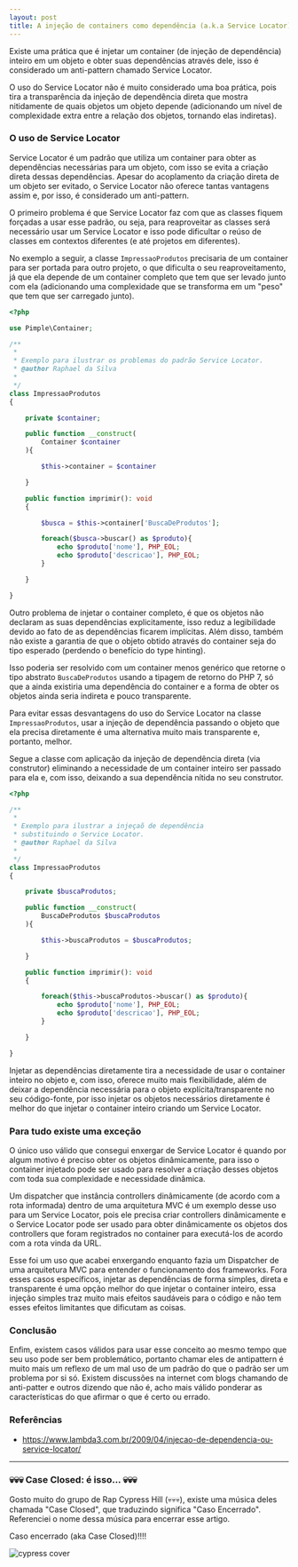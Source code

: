 ```yaml
---
layout: post
title: A injeção de containers como dependência (a.k.a Service Locator)
---
```


Existe uma prática que é injetar um container (de injeção de dependência) inteiro em um objeto e obter suas dependências através dele, isso é considerado um anti-pattern chamado Service Locator. 

O uso do Service Locator não é muito considerado uma boa prática, pois tira a transparência da injeção de dependência direta que mostra nitidamente de quais objetos um objeto depende (adicionando um nível de complexidade extra entre a relação dos objetos, tornando elas indiretas). 

### O uso de Service Locator

Service Locator é um padrão que utiliza um container para obter as dependências necessárias para um objeto, com isso se evita a criação direta dessas dependências. Apesar do acoplamento da criação direta de um objeto ser evitado, o Service Locator não oferece tantas vantagens assim e, por isso, é considerado um anti-pattern.

O primeiro problema é que Service Locator faz com que as classes fiquem forçadas a usar esse padrão, ou seja, para reaproveitar as classes será necessário usar um Service Locator e isso pode dificultar o reúso de classes em contextos diferentes (e até projetos em diferentes). 

No exemplo a seguir, a classe `ImpressaoProdutos` precisaria de um container para ser portada para outro projeto, o que dificulta o seu reaproveitamento, já que ela depende de um container completo que tem que ser levado junto com ela (adicionando uma complexidade que se transforma em um "peso" que tem que ser carregado junto).

```php
<?php

use Pimple\Container;

/**
 *
 * Exemplo para ilustrar os problemas do padrão Service Locator.
 * @author Raphael da Silva
 *
 */
class ImpressaoProdutos
{

    private $container;

    public function __construct(
        Container $container
    ){

        $this->container = $container

    }

    public function imprimir(): void
    {

        $busca = $this->container['BuscaDeProdutos'];

        foreach($busca->buscar() as $produto){
            echo $produto['nome'], PHP_EOL;
            echo $produto['descricao'], PHP_EOL;
        }

    }

}
```

Outro problema de injetar o container completo, é que os objetos não declaram as suas dependências explicitamente, isso reduz a legibilidade devido ao fato de as dependências ficarem implícitas. Além disso, também não existe a garantia de que o objeto obtido através do container seja do tipo esperado (perdendo o benefício do type hinting). 

Isso poderia ser resolvido com um container menos genérico que retorne o tipo abstrato `BuscaDeProdutos` usando a tipagem de retorno do PHP 7, só que a ainda existiria uma dependência do container e a forma de obter os objetos ainda seria indireta e pouco transparente.

Para evitar essas desvantagens do uso do Service Locator na classe `ImpressaoProdutos`, usar a injeção de dependência passando o objeto que ela precisa diretamente é uma alternativa muito mais transparente e, portanto, melhor. 

Segue a classe com aplicação da injeção de dependência direta (via construtor) eliminando a necessidade de um container inteiro ser passado para ela e, com isso, deixando a sua dependência nítida no seu construtor.

```php
<?php

/**
 *
 * Exemplo para ilustrar a injeçaõ de dependência 
 * substituindo o Service Locator.
 * @author Raphael da Silva
 *
 */
class ImpressaoProdutos
{

    private $buscaProdutos;

    public function __construct(
        BuscaDeProdutos $buscaProdutos
    ){

        $this->buscaProdutos = $buscaProdutos;

    }

    public function imprimir(): void
    {

        foreach($this->buscaProdutos->buscar() as $produto){
            echo $produto['nome'], PHP_EOL;
            echo $produto['descricao'], PHP_EOL;
        }

    }

}
```

Injetar as dependências diretamente tira a necessidade de usar o container inteiro no objeto e, com isso, oferece muito mais flexibilidade, além de deixar a dependência necessária para o objeto explícita/transparente no seu código-fonte, por isso injetar os objetos necessários diretamente é melhor do que injetar o container inteiro criando um Service Locator.

### Para tudo existe uma exceção

O único uso válido que consegui enxergar de Service Locator é quando por algum motivo é preciso obter os objetos dinâmicamente, para isso o container injetado pode ser usado para resolver a criação desses objetos com toda sua complexidade e necessidade dinâmica. 

Um dispatcher que instância controllers dinâmicamente (de acordo com a rota informada) dentro de uma arquitetura MVC é um exemplo desse uso para um Service Locator, pois ele precisa criar controllers dinâmicamente e o Service Locator pode ser usado para obter dinâmicamente os objetos dos controllers que foram registrados no container para executá-los de acordo com a rota vinda da URL. 

Esse foi um uso que acabei enxergando enquanto fazia um Dispatcher de uma arquitetura MVC para entender o funcionamento dos frameworks. Fora esses casos específicos, injetar as dependências de forma simples, direta e transparente é uma opção melhor do que injetar o container inteiro, essa injeção simples traz muito mais efeitos saudáveis para o código e não tem esses efeitos limitantes que dificutam as coisas.

### Conclusão

Enfim, existem casos válidos para usar esse conceito ao mesmo tempo que seu uso pode ser bem problemático, portanto chamar eles de antipattern é muito mais um reflexo de um mal uso de um padrão do que o padrão ser um problema por si só. Existem discussões na internet com blogs chamando de anti-patter e outros dizendo que não é, acho mais válido ponderar as características do que afirmar o que é certo ou errado.

### Referências 

* https://www.lambda3.com.br/2009/04/injecao-de-dependencia-ou-service-locator/

***

### 💀💀💀 Case Closed: é isso... 💀💀💀

Gosto muito do grupo de Rap Cypress Hill (💀💀💀), existe uma música deles chamada "Case Closed", que traduzindo significa "Caso Encerrado". Referenciei o nome dessa música para encerrar esse artigo. 

Caso encerrado (aka Case Closed)!!!!

![cypress cover](https://i.scdn.co/image/ab67616d0000b2734e51c518e787896bc8cdb1a5)
